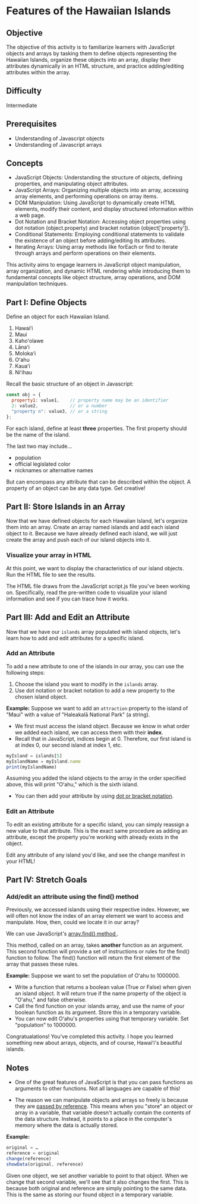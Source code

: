 # Features of the Hawaiian Islands

## Objective
The objective of this activity is to familiarize learners with JavaScript objects and arrays by tasking them to define objects representing the Hawaiian Islands, organize these objects into an array, display their attributes dynamically in an HTML structure, and practice adding/editing attributes within the array.

## Difficulty
Intermediate

## Prerequisites
- Understanding of Javascript objects
- Understanding of Javascript arrays

## Concepts
- JavaScript Objects: Understanding the structure of objects, defining properties, and manipulating object attributes.
- JavaScript Arrays: Organizing multiple objects into an array, accessing array elements, and performing operations on array items.
- DOM Manipulation: Using JavaScript to dynamically create HTML elements, modify their content, and display structured information within a web page.
- Dot Notation and Bracket Notation: Accessing object properties using dot notation (object.property) and bracket notation (object['property']).
- Conditional Statements: Employing conditional statements to validate the existence of an object before adding/editing its attributes.
- Iterating Arrays: Using array methods like forEach or find to iterate through arrays and perform operations on their elements.

This activity aims to engage learners in JavaScript object manipulation, array organization, and dynamic HTML rendering while introducing them to fundamental concepts like object structure, array operations, and DOM manipulation techniques.

## Part I: Define Objects

Define an object for each Hawaiian Island.
1. Hawaiʻi
2. Maui
3. Kahoʻolawe
4. Lānaʻi
5. Molokaʻi
6. Oʻahu
7. Kauaʻi
8. Niʻihau

Recall the basic structure of an object in Javascript:

```javascript
const obj = {
  property1: value1,    // property name may be an identifier
  2: value2,            // or a number
  "property n": value3, // or a string
};
```

For each island, define at least **three** properties. The first property should be the name of the island.

The last two may include…
- population
- official legislated color
- nicknames or alternative names

But can encompass any attribute that can be described within the object. A property of an object can be any data type. Get creative!

## Part II: Store Islands in an Array

Now that we have defined objects for each Hawaiian Island, let's organize them into an array. Create an array named islands and add each island object to it. Because we have already defined each island, we will just create the array and push each of our island objects into it.

### Visualize your array in HTML

At this point, we want to display the characteristics of our island objects. Run the HTML file to see the results.

The HTML file draws from the JavaScript script.js file you've been working on. Specifically, read the pre-written code to visualize your island information and see if you can trace how it works.

## Part III: Add and Edit an Attribute

Now that we have our `islands` array populated with island objects, let's learn how to add and edit attributes for a specific island.

### Add an Attribute

To add a new attribute to one of the islands in our array, you can use the following steps:

1. Choose the island you want to modify in the `islands` array.
2. Use dot notation or bracket notation to add a new property to the chosen island object.

**Example:**
Suppose we want to add an `attraction` property to the island of "Maui" with a value of "Haleakalā National Park" (a string).

- We first must access the island object. Because we know in what order we added each island, we can access them with their __index__.
- Recall that in JavaScript, indices begin at 0. Therefore, our first island is at index 0, our second island at index 1, etc.

```javascript
myIsland = islands[5]
myIslandName = myIsland.name
print(myIslandName)
```
Assuming you added the island objects to the array in the order specified above, this will print "Oʻahu," which is the sixth island.

- You can then add your attribute by using <a href="https://developer.mozilla.org/en-US/docs/Web/JavaScript/Reference/Operators/Property_accessors">dot or bracket notation</a>.

### Edit an Attribute

To edit an existing attribute for a specific island, you can simply reassign a new value to that attribute. This is the exact same procedure as adding an attribute, except the property you're working with already exists in the object.

Edit any attribute of any island you'd like, and see the change manifest in your HTML!

## Part IV: Stretch Goals

### Add/edit an attribute using the find() method

Previously, we accessed islands using their respective index. However, we will often not know the index of an array element we want to access and manipulate. How, then, could we locate it in our array?

We can use JavaScript's <a href="https://www.w3schools.com/jsref/jsref_find.asp"> array.find() method </a>.

This method, called on an array, takes **another** function as an argument. This second function will provide a set of instructions or rules for the find() function to follow. The find() function will return the first element of the array that passes these rules.

**Example:**
Suppose we want to set the population of Oʻahu to 1000000.

- Write a function that returns a boolean value (True or False) when given an island object. It will return true if the name property of the object is "Oʻahu," and false otherwise.
- Call the find function on your islands array, and use the name of your boolean function as its argument. Store this in a temporary variable.
- You can now edit Oʻahu's properties using that temporary variable. Set "population" to 1000000.

Congratualations! You've completed this activity. I hope you learned something new about arrays, objects, and of course, Hawaiʻi's beautiful islands.

## Notes
- One of the great features of JavaScript is that you can pass functions as arguments to other functions. Not all languages are capable of this!

- The reason we can manipulate objects and arrays so freely is because they are <a href="https://flexiple.com/javascript/javascript-pass-by-reference-or-value#section2">passed by reference</a>. This means when you "store" an object or array in a variable, that variable doesn't actually contain the contents of the data structure. Instead, it points to a place in the computer's memory where the data is actually stored.

**Example:**
```javascript
original = …
reference = original
change(reference)
showData(original, reference)
```

Given one object, we set another variable to point to that object. When we change that second variable, we'll see that it also changes the first. This is because both original and reference are simply pointing to the same data. This is the same as storing our found object in a temporary variable.